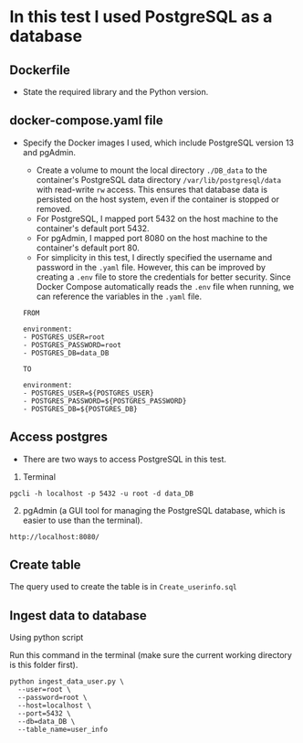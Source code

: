 # In this test I used PostgreSQL as a database
## Dockerfile
* State the required library and the Python version.

## docker-compose.yaml file
* Specify the Docker images I used, which include PostgreSQL version 13 and pgAdmin.
  - Create a volume to mount the local directory `./DB_data` to the container's PostgreSQL data directory `/var/lib/postgresql/data` with read-write `rw` access. This ensures that database data is persisted on the host system, even if the container is stopped or removed.
  - For PostgreSQL, I mapped port 5432 on the host machine to the container's default port 5432.
  - For pgAdmin, I mapped port 8080 on the host machine to the container's default port 80.
  - For simplicity in this test, I directly specified the username and password in the `.yaml` file. However, this can be improved by creating a `.env` file to store the credentials for better security. Since Docker Compose automatically reads the `.env` file when running, we can reference the variables in the `.yaml` file.
    
  ```
  FROM

  environment:
  - POSTGRES_USER=root
  - POSTGRES_PASSWORD=root
  - POSTGRES_DB=data_DB

  TO
  
  environment:
  - POSTGRES_USER=${POSTGRES_USER}
  - POSTGRES_PASSWORD=${POSTGRES_PASSWORD}
  - POSTGRES_DB=${POSTGRES_DB}

  ```

## Access postgres
* There are two ways to access PostgreSQL in this test.
  
1. Terminal
 
```
pgcli -h localhost -p 5432 -u root -d data_DB
```

2. pgAdmin (a GUI tool for managing the PostgreSQL database, which is easier to use than the terminal).

```
http://localhost:8080/
```

## Create table

The query used to create the table is in `Create_userinfo.sql`

## Ingest data to database

Using python script

Run this command in the terminal (make sure the current working directory is this folder first).

```
python ingest_data_user.py \
  --user=root \
  --password=root \
  --host=localhost \
  --port=5432 \
  --db=data_DB \
  --table_name=user_info
```

